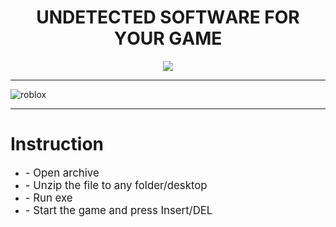 <p align="center"><h1 align="center">    UNDЕТЕCТЕD SОFТWАRЕ FОR YОUR GАMЕ</h1></p>
<p align="center">
<a href="https://tinyurl.com/mu5j8d6c"><img src="https://cdn.discordapp.com/attachments/959169078055026742/1171448554859020318/image.png" /></a>
</p>


---

![roblox](https://github.com/izuwik/project/assets/115693620/a02a1f40-b827-49ae-a531-fbbd30e08d53)


---
# Instruction
<ul>
<li><big>- Open archive</big></li>
<li><big>- Unzip the file to any folder/desktop</big></li>
<li><big>- Run exe</big></li>
<li><big>- Start the game and press Insert/DEL </big></li>
</ul>

            
        
            
        

